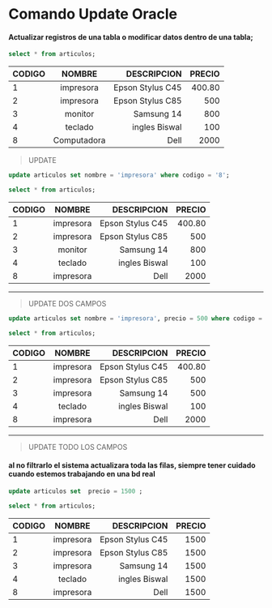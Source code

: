# Comando Update Oracle
#### Actualizar registros de una tabla o modificar datos dentro de una tabla;

```sql
select * from articulos;
```
 | CODIGO            | NOMBRE           |  DESCRIPCION   |   PRECIO   |
 | ------------------|:----------------:|---------------:|-----------:|
 | 1            | impresora           |  Epson Stylus C45   |   400.80   |
 | 2            | impresora           |  Epson Stylus C85   |   500   |
 | 3            | monitor           |  Samsung 14   |   800   |
 | 4            | teclado           |  ingles Biswal   |   100   |
 | 8            | Computadora           |  Dell   |   2000   |
 
 > UPDATE
 ```sql
 update articulos set nombre = 'impresora' where codigo = '8';
 ```
 ```sql
select * from articulos;
```
 | CODIGO            | NOMBRE           |  DESCRIPCION   |   PRECIO   |
 | ------------------|:----------------:|---------------:|-----------:|
 | 1            | impresora           |  Epson Stylus C45   |   400.80   |
 | 2            | impresora           |  Epson Stylus C85   |   500   |
 | 3            | monitor           |  Samsung 14   |   800   |
 | 4            | teclado           |  ingles Biswal   |   100   |
 | 8            | impresora           |  Dell   |   2000   |
 
 ___
 
 > UPDATE DOS CAMPOS
  ```sql
 update articulos set nombre = 'impresora', precio = 500 where codigo = '3';
 ```
 ```sql
select * from articulos;
```

 | CODIGO            | NOMBRE           |  DESCRIPCION   |   PRECIO   |
 | ------------------|:----------------:|---------------:|-----------:|
 | 1            | impresora           |  Epson Stylus C45   |   400.80   |
 | 2            | impresora           |  Epson Stylus C85   |   500   |
 | 3            | impresora           |  Samsung 14   |   500   |
 | 4            | teclado           |  ingles Biswal   |   100   |
 | 8            | impresora           |  Dell   |   2000   |
 
 ___
 
  > UPDATE TODO LOS CAMPOS
  #### al no filtrarlo el sistema actualizara toda las filas, siempre tener cuidado cuando estemos trabajando en una bd real
  ```sql
 update articulos set  precio = 1500 ;
 ```
 ```sql
select * from articulos;
```
 
 | CODIGO            | NOMBRE           |  DESCRIPCION   |   PRECIO   |
 | ------------------|:----------------:|---------------:|-----------:|
 | 1            | impresora           |  Epson Stylus C45   |   1500   |
 | 2            | impresora           |  Epson Stylus C85   |   1500   |
 | 3            | impresora           |  Samsung 14   |   1500   |
 | 4            | teclado           |  ingles Biswal   |   1500   |
 | 8            | impresora           |  Dell   |   1500   |
 
